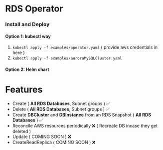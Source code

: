 # RDS Operator
### Install and Deploy 

#### Option 1: kubectl way
1. `kubectl apply -f examples/operator.yaml` ( provide aws credentials in here )
2. `kubectl apply -f examples/auroraMySQLCluster.yaml`

#### Option 2: Helm chart


# Features
- Create ( **All RDS Databases**, Subnet groups ) :white_check_mark:
- Delete ( **All RDS Databases**, Subnet groups ) :white_check_mark:
- Create **DBCluster** and **DBInstance** from an RDS Snapshot ( **All RDS Databases** ) :white_check_mark: 
- Reconcile AWS resources periodically :x: ( Recreate DB incase they get deleted )
- Update ( COMING SOON ) :x:
- CreateReadReplica ( COMING SOON ) :x:

